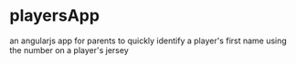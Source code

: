 # playersApp
an angularjs app for parents to quickly identify a player's first name using the number on a player's jersey
